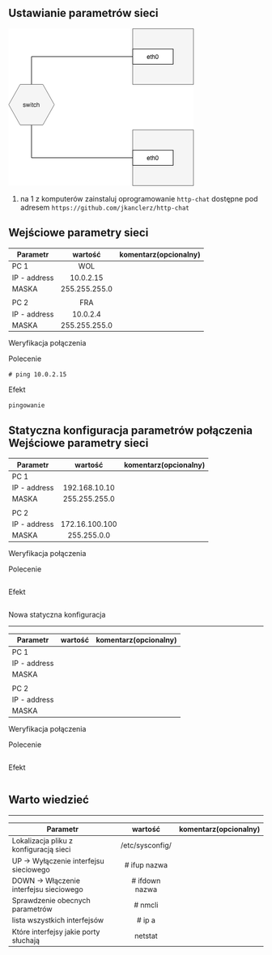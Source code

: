 Ustawianie parametrów sieci
---------------------------

![alt text][network]

[network]: ./network.png "Logo Title Text 2"

1. na 1 z komputerów zainstaluj oprogramowanie ``http-chat`` dostępne pod adresem ``https://github.com/jkanclerz/http-chat``

Wejściowe parametry sieci
-------------------------
| Parametr | wartość | komentarz(opcionalny) |
| ------------- |:-------------:| -----:|
|   PC 1 | WOL| |
| IP - address  |10.0.2.15 | |
| MASKA  |255.255.255.0 | |
|   |  | |
| PC 2  | FRA | |
| IP - address  |10.0.2.4 | |
| MASKA  |255.255.255.0 | |

Weryfikacja połączenia

Polecenie
```
# ping 10.0.2.15
```

Efekt
```
pingowanie
```

Statyczna konfiguracja parametrów połączenia
Wejściowe parametry sieci
-------------------------
| Parametr | wartość | komentarz(opcionalny) |
| ------------- |:-------------:| -----:|
|   PC 1 |  
| IP - address  | 192.168.10.10 | |
| MASKA  | 255.255.255.0 | |
|   |  | |
| PC 2  |  | |
| IP - address  | 172.16.100.100 | |
| MASKA  | 255.255.0.0 | |

Weryfikacja połączenia

Polecenie
```
```

Efekt
```
```

Nowa statyczna konfiguracja 

-------------------------
| Parametr | wartość | komentarz(opcionalny) |
| ------------- |:-------------:| -----:|
|   PC 1 |  
| IP - address  |  | |
| MASKA  |  | |
|   |  | |
| PC 2  |  | |
| IP - address  |  | |
| MASKA  |  | |

Weryfikacja połączenia

Polecenie
```
```

Efekt
```
```

Warto wiedzieć
--------------

-------------------------
| Parametr | wartość | komentarz(opcionalny) |
| ------------- |:-------------:| -----:|
| Lokalizacja pliku z konfiguracją sieci|/etc/sysconfig/ | |
| UP -> Wyłączenie interfejsu sieciowego| # ifup nazwa| |
| DOWN -> Włączenie interfejsu sieciowego|# ifdown nazwa | |
| Sprawdzenie obecnych parametrów | # nmcli | |
| lista wszystkich interfejsów |# ip a | |
| Które interfejsy jakie porty słuchają |netstat | |

